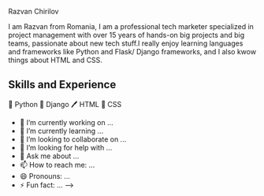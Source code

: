 Razvan Chirilov 

I am Razvan from Romania, I am a professional tech marketer specialized in project management with over 15 years of hands-on big projects and big teams, passionate about new tech stuff.I really enjoy learning  languages and frameworks like Python and Flask/ Django frameworks, and I also kwow things about HTML and CSS.

## Skills and Experience
🐍 Python
🚀 Django
🖊️ HTML
🌈 CSS


- 🔭 I’m currently working on ...
- 🌱 I’m currently learning ...
- 👯 I’m looking to collaborate on ...
- 🤔 I’m looking for help with ...
- 💬 Ask me about ...
- 📫 How to reach me: ...
- 😄 Pronouns: ...
- ⚡ Fun fact: ...
-->
